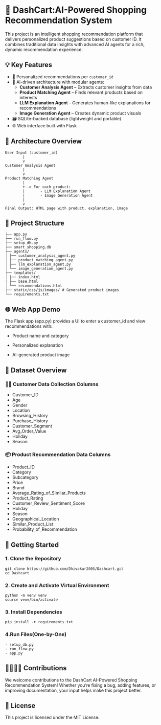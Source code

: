 # 🛒 DashCart:AI-Powered Shopping Recommendation System

This project is an intelligent shopping recommendation platform that delivers personalized product suggestions based on customer ID. It combines traditional data insights with advanced AI agents for a rich, dynamic recommendation experience.



## 💡 Key Features

- 🎯 Personalized recommendations per `customer_id`
- 🤖 AI-driven architecture with modular agents:
  - **Customer Analysis Agent** – Extracts customer insights from data
  - **Product Matching Agent** – Finds relevant products based on interests
  - **LLM Explanation Agent** – Generates human-like explanations for recommendations
  - **Image Generation Agent** – Creates dynamic product visuals
- 🗃️ SQLite-backed database (lightweight and portable)
- 🌐 Web interface built with Flask



## 🧠 Architecture Overview

    
    User Input (customer_id)
            |
            v
    Customer Analysis Agent
            |
            v
    Product Matching Agent
            |
            +--> For each product:
            |       - LLM Explanation Agent
            |       - Image Generation Agent
            |
            v
    Final Output: HTML page with product, explanation, image





## 📁 Project Structure

    ├── app.py
    ├── run_flow.py 
    ├── setup_db.py
    ├── smart_shopping.db 
    ├── agents/ 
    │ ├── customer_analysis_agent.py
    │ ├── product_matching_agent.py
    │ ├── llm_explanation_agent.py
    │ └── image_generation_agent.py
    ├── templates/
    │ ├── index.html
    | ├── base.html
    │ └── recommendations.html
    ├── static/css/js/images/ # Generated product images
    └── requirements.txt



## 🌐 Web App Demo
The Flask app (app.py) provides a UI to enter a customer_id and view recommendations with:

- Product name and category

- Personalized explanation

- AI-generated product image



## 📂 Dataset Overview
### 🧍‍♂ Customer Data Collection Columns
- Customer_ID
- Age
- Gender
- Location
- Browsing_History
- Purchase_History
- Customer_Segment
- Avg_Order_Value
- Holiday
- Season

### 📦 Product Recommendation Data Columns
- Product_ID
- Category
- Subcategory
- Price
- Brand
- Average_Rating_of_Similar_Products
- Product_Rating
- Customer_Review_Sentiment_Score
- Holiday
- Season
- Geographical_Location
- Similar_Product_List
- Probability_of_Recommendation

## 🚀 Getting Started

### 1. Clone the Repository

    
    git clone https://github.com/Dhivakar2005/Dashcart.git
    cd Dashcart

### 2. Create and Activate Virtual Environment
    
    python -m venv venv
    source venv/bin/activate

### 3. Install Dependencies
    
    pip install -r requirements.txt

### 4.Run Files(One-by-One)
    - setup_db.py
    - run_flow.py
    - app.py

## 🫱🏻‍🫲🏻 Contributions
We welcome contributions to the DashCart AI-Powered Shopping Recommendation System! Whether you’re fixing a bug, adding features, or improving documentation, your input helps make this project better.

## 📄 License
This project is licensed under the MIT License.

